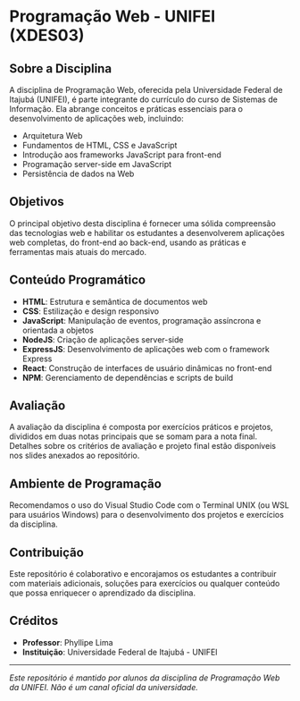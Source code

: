 # Programação Web - UNIFEI (XDES03)

## Sobre a Disciplina
A disciplina de Programação Web, oferecida pela Universidade Federal de Itajubá (UNIFEI), é parte integrante do currículo do curso de Sistemas de Informação. Ela abrange conceitos e práticas essenciais para o desenvolvimento de aplicações web, incluindo:

- Arquitetura Web
- Fundamentos de HTML, CSS e JavaScript
- Introdução aos frameworks JavaScript para front-end
- Programação server-side em JavaScript
- Persistência de dados na Web

## Objetivos
O principal objetivo desta disciplina é fornecer uma sólida compreensão das tecnologias web e habilitar os estudantes a desenvolverem aplicações web completas, do front-end ao back-end, usando as práticas e ferramentas mais atuais do mercado.

## Conteúdo Programático
- **HTML**: Estrutura e semântica de documentos web
- **CSS**: Estilização e design responsivo
- **JavaScript**: Manipulação de eventos, programação assíncrona e orientada a objetos
- **NodeJS**: Criação de aplicações server-side
- **ExpressJS**: Desenvolvimento de aplicações web com o framework Express
- **React**: Construção de interfaces de usuário dinâmicas no front-end
- **NPM**: Gerenciamento de dependências e scripts de build

## Avaliação
A avaliação da disciplina é composta por exercícios práticos e projetos, divididos em duas notas principais que se somam para a nota final. Detalhes sobre os critérios de avaliação e projeto final estão disponíveis nos slides anexados ao repositório.

## Ambiente de Programação
Recomendamos o uso do Visual Studio Code com o Terminal UNIX (ou WSL para usuários Windows) para o desenvolvimento dos projetos e exercícios da disciplina.

## Contribuição
Este repositório é colaborativo e encorajamos os estudantes a contribuir com materiais adicionais, soluções para exercícios ou qualquer conteúdo que possa enriquecer o aprendizado da disciplina.

## Créditos
- **Professor**: Phyllipe Lima
- **Instituição**: Universidade Federal de Itajubá - UNIFEI

---

*Este repositório é mantido por alunos da disciplina de Programação Web da UNIFEI. Não é um canal oficial da universidade.*
